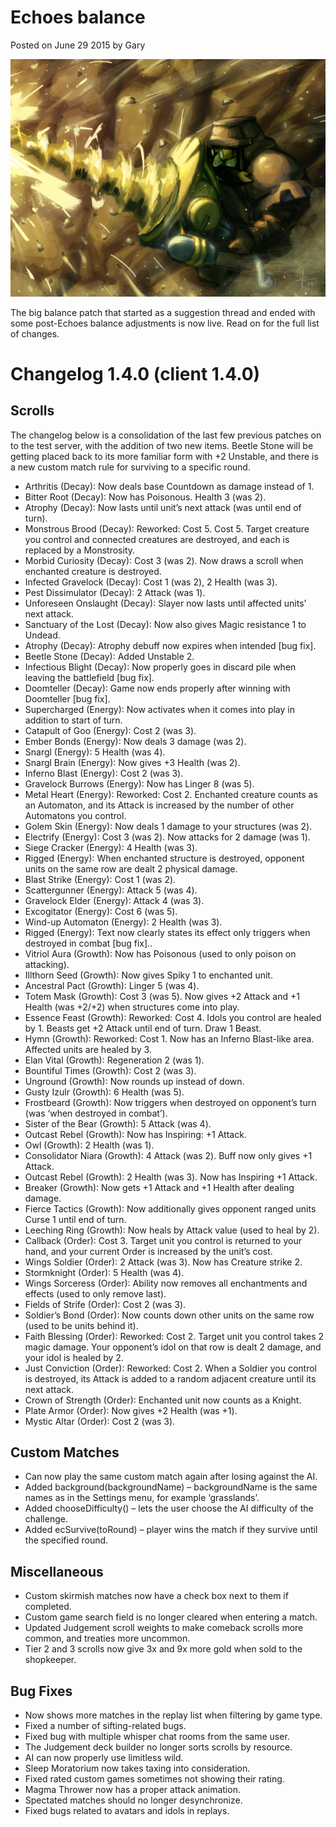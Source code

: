 # Echoes balance

Posted on June 29 2015 by Gary

![image](images/2015/06/Ka-Zum-Driller.png)

The big balance patch that started as a suggestion thread and ended with some post-Echoes balance adjustments is now live. Read on for the full list of changes.

# Changelog 1.4.0 (client 1.4.0)

## Scrolls
The changelog below is a consolidation of the last few previous patches on to the test server, with the addition of two new items. Beetle Stone will be getting placed back to its more familiar form with +2 Unstable, and there is a new custom match rule for surviving to a specific round.
* Arthritis (Decay): Now deals base Countdown as damage instead of 1.
* Bitter Root (Decay): Now has Poisonous. Health 3 (was 2).
* Atrophy (Decay): Now lasts until unit’s next attack (was until end of turn).
* Monstrous Brood (Decay): Reworked: Cost 5. Cost 5. Target creature you control and connected creatures are destroyed, and each is replaced by a Monstrosity.
* Morbid Curiosity (Decay): Cost 3 (was 2). Now draws a scroll when enchanted creature is destroyed.
* Infected Gravelock (Decay): Cost 1 (was 2), 2 Health (was 3).
* Pest Dissimulator (Decay): 2 Attack (was 1).
* Unforeseen Onslaught (Decay): Slayer now lasts until affected units’ next attack.
* Sanctuary of the Lost (Decay): Now also gives Magic resistance 1 to Undead.
* Atrophy (Decay): Atrophy debuff now expires when intended [bug fix].
* Beetle Stone (Decay): Added Unstable 2.
* Infectious Blight (Decay): Now properly goes in discard pile when leaving the battlefield [bug fix].
* Doomteller (Decay): Game now ends properly after winning with Doomteller [bug fix].
* Supercharged (Energy): Now activates when it comes into play in addition to start of turn.
* Catapult of Goo (Energy): Cost 2 (was 3).
* Ember Bonds (Energy): Now deals 3 damage (was 2).
* Snargl (Energy): 5 Health (was 4).
* Snargl Brain (Energy): Now gives +3 Health (was 2).
* Inferno Blast (Energy): Cost 2 (was 3).
* Gravelock Burrows (Energy): Now has Linger 8 (was 5).
* Metal Heart (Energy): Reworked: Cost 2. Enchanted creature counts as an Automaton, and its Attack is increased by the number of other Automatons you control.
* Golem Skin (Energy): Now deals 1 damage to your structures (was 2).
* Electrify (Energy): Cost 3 (was 2). Now attacks for 2 damage (was 1).
* Siege Cracker (Energy): 4 Health (was 3).
* Rigged (Energy): When enchanted structure is destroyed, opponent units on the same row are dealt 2 physical damage.
* Blast Strike (Energy): Cost 1 (was 2).
* Scattergunner (Energy): Attack 5 (was 4).
* Gravelock Elder (Energy): Attack 4 (was 3).
* Excogitator (Energy): Cost 6 (was 5).
* Wind-up Automaton (Energy): 2 Health (was 3).
* Rigged (Energy): Text now clearly states its effect only triggers when destroyed in combat [bug fix]..
* Vitriol Aura (Growth): Now has Poisonous (used to only poison on attacking).
* Illthorn Seed (Growth): Now gives Spiky 1 to enchanted unit.
* Ancestral Pact (Growth): Linger 5 (was 4).
* Totem Mask (Growth): Cost 3 (was 5). Now gives +2 Attack and +1 Health (was +2/+2) when structures come into play.
* Essence Feast (Growth): Reworked: Cost 4. Idols you control are healed by 1. Beasts get +2 Attack until end of turn. Draw 1 Beast.
* Hymn (Growth): Reworked: Cost 1. Now has an Inferno Blast-like area. Affected units are healed by 3.
* Elan Vital (Growth): Regeneration 2 (was 1).
* Bountiful Times (Growth): Cost 2 (was 3).
* Unground (Growth): Now rounds up instead of down.
* Gusty Izulr (Growth): 6 Health (was 5).
* Frostbeard (Growth): Now triggers when destroyed on opponent’s turn (was ‘when destroyed in combat’).
* Sister of the Bear (Growth): 5 Attack (was 4).
* Outcast Rebel (Growth): Now has Inspiring: +1 Attack.
* Owl (Growth): 2 Health (was 1).
* Consolidator Niara (Growth): 4 Attack (was 2). Buff now only gives +1 Attack.
* Outcast Rebel (Growth): 2 Health (was 3). Now has Inspiring +1 Attack.
* Breaker (Growth): Now gets +1 Attack and +1 Health after dealing damage.
* Fierce Tactics (Growth): Now additionally gives opponent ranged units Curse 1 until end of turn.
* Leeching Ring (Growth): Now heals by Attack value (used to heal by 2).
* Callback (Order): Cost 3. Target unit you control is returned to your hand, and your current Order is increased by the unit’s cost.
* Wings Soldier (Order): 2 Attack (was 3). Now has Creature strike 2.
* Stormknight (Order): 5 Health (was 4).
* Wings Sorceress (Order): Ability now removes all enchantments and effects (used to only remove last).
* Fields of Strife (Order): Cost 2 (was 3).
* Soldier’s Bond (Order): Now counts down other units on the same row (used to be units behind it).
* Faith Blessing (Order): Reworked: Cost 2. Target unit you control takes 2 magic damage. Your opponent’s idol on that row is dealt 2 damage, and your idol is healed by 2.
* Just Conviction (Order): Reworked: Cost 2. When a Soldier you control is destroyed, its Attack is added to a random adjacent creature until its next attack.
* Crown of Strength (Order): Enchanted unit now counts as a Knight.
* Plate Armor (Order): Now gives +2 Health (was +1).
* Mystic Altar (Order): Cost 2 (was 3).
## Custom Matches
* Can now play the same custom match again after losing against the AI.
* Added background(backgroundName) – backgroundName is the same names as in the Settings menu, for example ‘grasslands’.
* Added chooseDifficulty() – lets the user choose the AI difficulty of the challenge.
* Added ecSurvive(toRound) – player wins the match if they survive until the specified round.
## Miscellaneous
* Custom skirmish matches now have a check box next to them if completed.
* Custom game search field is no longer cleared when entering a match.
* Updated Judgement scroll weights to make comeback scrolls more common, and treaties more uncommon.
* Tier 2 and 3 scrolls now give 3x and 9x more gold when sold to the shopkeeper.
## Bug Fixes
* Now shows more matches in the replay list when filtering by game type.
* Fixed a number of sifting-related bugs.
* Fixed bug with multiple whisper chat rooms from the same user.
* The Judgement deck builder no longer sorts scrolls by resource.
* AI can now properly use limitless wild.
* Sleep Moratorium now takes taxing into consideration.
* Fixed rated custom games sometimes not showing their rating.
* Magma Thrower now has a proper attack animation.
* Spectated matches should no longer desynchronize.
* Fixed bugs related to avatars and idols in replays.